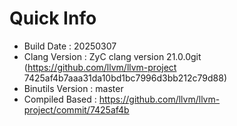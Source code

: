 # Quick Info
* Build Date : 20250307
* Clang Version : ZyC clang version 21.0.0git (https://github.com/llvm/llvm-project 7425af4b7aaa31da10bd1bc7996d3bb212c79d88)
* Binutils Version : master
* Compiled Based : https://github.com/llvm/llvm-project/commit/7425af4b

